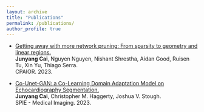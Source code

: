 ```yaml
---
layout: archive
title: "Publications"
permalink: /publications/
author_profile: true
---
```


* [Getting away with more network pruning: From sparsity to geometry and linear regions.](https://arxiv.org/abs/2301.07966)  
  **Junyang Cai**, Nguyen Nguyen, Nishant Shrestha, Aidan Good, Ruisen Tu, Xin Yu, Thiago Serra.  
  CPAIOR. 2023.
  
  
* [Co-Unet-GAN: a Co-Learning Domain Adaptation Model on Echocardiography Segmentation.](http://eg.bucknell.edu/~jvs008/research/cardiac/SPIE23/SPIE23.html)  
**Junyang Cai**, Christopher M. Haggerty, Joshua V. Stough.  
SPIE - Medical Imaging. 2023.
